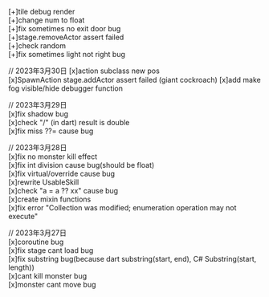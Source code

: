 [+]tile debug render  
[+]change num to float  
[+]fix sometimes no exit door bug  
[+]stage.removeActor assert failed   
[+]check random  
[+]fix sometimes light not right bug

// 2023年3月30日
[x]action subclass new pos  
[x]SpawnAction stage.addActor assert failed (giant cockroach) 
[x]add make fog visible/hide debugger function  

// 2023年3月29日  
[x]fix shadow bug  
[x]check "/" (in dart) result is double  
[x]fix miss ??= cause bug  

// 2023年3月28日  
[x]fix no monster kill effect  
[x]fix int division cause bug(should be float)  
[x]fix virtual/override cause bug  
[x]rewrite UsableSkill  
[x]check "a = a ?? xx" cause bug  
[x]create mixin functions  
[x]fix error "Collection was modified; enumeration operation may not execute"  

// 2023年3月27日  
[x]coroutine bug  
[x]fix stage cant load bug  
[x]fix substring bug(because dart substring(start, end), C# Substring(start, length))  
[x]cant kill monster bug  
[x]monster cant move bug  
